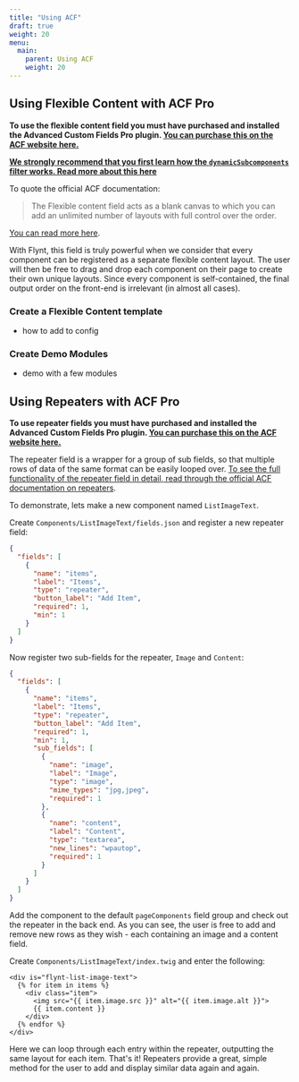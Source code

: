 ```yaml
---
title: "Using ACF"
draft: true
weight: 20
menu:
  main:
    parent: Using ACF
    weight: 20
---
```



## Using Flexible Content with ACF Pro

<div class="alert alert-info">
  <p><strong>To use the flexible content field you must have purchased and installed the Advanced Custom Fields Pro plugin. <a href="https://www.advancedcustomfields.com/pro/">You can purchase this on the ACF website here.</a></strong></p>
</div>

**[We strongly recommend that you first learn how the `dynamicSubcomponents` filter works. Read more about this here](dynamic-subcomponents.md)** 

To quote the official ACF documentation:

> The Flexible content field acts as a blank canvas to which you can add an unlimited number of layouts with full control over the order.

[You can read more here](https://www.advancedcustomfields.com/add-ons/flexible-content-field/).

With Flynt, this field is truly powerful when we consider that every component can be registered as a separate flexible content layout. The user will then be free to drag and drop each component on their page to create their own unique layouts. Since every component is self-contained, the final output order on the front-end is irrelevant (in almost all cases).

### Create a Flexible Content template
- how to add to config

### Create Demo Modules
- demo with a few modules

## Using Repeaters with ACF Pro

<div class="alert alert-info">
  <p><strong>To use repeater fields you must have purchased and installed the Advanced Custom Fields Pro plugin. <a href="https://www.advancedcustomfields.com/pro/">You can purchase this on the ACF website here.</a></strong></p>
</div>

The repeater field is a wrapper for a group of sub fields, so that multiple rows of data of the same format can be easily looped over. [To see the full functionality of the repeater field in detail, read through the official ACF documentation on repeaters](https://www.advancedcustomfields.com/resources/repeater/).

To demonstrate, lets make a new component named `ListImageText`.

Create `Components/ListImageText/fields.json` and register a new repeater field:

```json
{
  "fields": [
    {
      "name": "items",
      "label": "Items",
      "type": "repeater",
      "button_label": "Add Item",
      "required": 1,
      "min": 1
    }
  ]
}
```

Now register two sub-fields for the repeater, `Image` and `Content`:

```json
{
  "fields": [
    {
      "name": "items",
      "label": "Items",
      "type": "repeater",
      "button_label": "Add Item",
      "required": 1,
      "min": 1,
      "sub_fields": [
        {
          "name": "image",
          "label": "Image",
          "type": "image",
          "mime_types": "jpg,jpeg",
          "required": 1
        },
        {
          "name": "content",
          "label": "Content",
          "type": "textarea",
          "new_lines": "wpautop",
          "required": 1
        }
      ]
    }
  ]
}
```

Add the component to the default `pageComponents` field group and check out the repeater in the back end. As you can see, the user is free to add and remove new rows as they wish - each containing an image and a content field.

Create `Components/ListImageText/index.twig` and enter the following:

```twig
<div is="flynt-list-image-text">
  {% for item in items %}
    <div class="item">
      <img src="{{ item.image.src }}" alt="{{ item.image.alt }}">
      {{ item.content }}
    </div>
  {% endfor %}
</div>
```

Here we can loop through each entry within the repeater, outputting the same layout for each item. That's it! Repeaters provide a great, simple method for the user to add and display similar data again and again.
